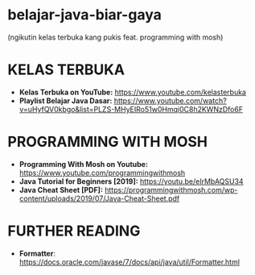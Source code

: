 # belajar-java-biar-gaya 
(ngikutin kelas terbuka kang pukis feat. programming with mosh)

# KELAS TERBUKA
* <b>Kelas Terbuka on YouTube:</b> https://www.youtube.com/kelasterbuka
* <b>Playlist Belajar Java Dasar:</b> https://www.youtube.com/watch?v=uHyfQV0kbgo&list=PLZS-MHyEIRo51w0Hmqi0C8h2KWNzDfo6F
# PROGRAMMING WITH MOSH
* <b>Programming With Mosh on Youtube:</b> https://www.youtube.com/programmingwithmosh
* <b>Java Tutorial for Beginners [2019]:</b> https://youtu.be/eIrMbAQSU34
* <b>Java Cheat Sheet [PDF]:</b> https://programmingwithmosh.com/wp-content/uploads/2019/07/Java-Cheat-Sheet.pdf

# FURTHER READING
* <b>Formatter</b>: https://docs.oracle.com/javase/7/docs/api/java/util/Formatter.html
